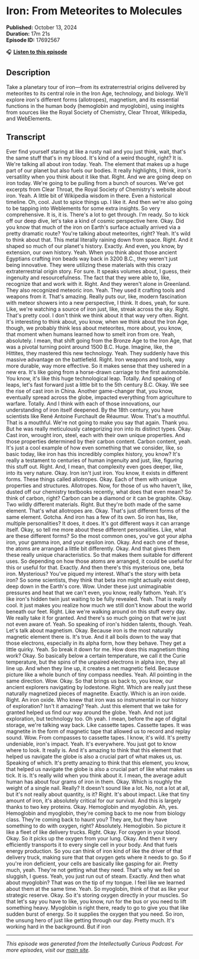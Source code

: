 # Iron: From Meteorites to Molecules

**Published:** October 13, 2024  
**Duration:** 17m 21s  
**Episode ID:** 17692567

🎧 **[Listen to this episode](https://intellectuallycurious.buzzsprout.com/2529712/episodes/17692567-iron-from-meteorites-to-molecules)**

## Description

Take a planetary tour of iron—from its extraterrestrial origins delivered by meteorites to its central role in the Iron Age, technology, and biology. We'll explore iron's different forms (allotropes), magnetism, and its essential functions in the human body (hemoglobin and myoglobin), using insights from sources like the Royal Society of Chemistry, Clear Throat, Wikipedia, and WebElements.

## Transcript

Ever find yourself staring at like a rusty nail and you just think, wait, that's the same stuff that's in my blood. It's kind of a weird thought, right? It is. We're talking all about iron today. Yeah. The element that makes up a huge part of our planet but also fuels our bodies. It really highlights, I think, iron's versatility when you think about it like that. Right. And we are going deep on iron today. We're going to be pulling from a bunch of sources. We've got excerpts from Clear Throat, the Royal Society of Chemistry's website about iron. Yeah. A little bit of Wikipedia wisdom in there. Even a historical timeline. Oh, cool. Just to spice things up. I like it. And then we're also going to be tapping into Weblements for some extra insights. So very comprehensive. It is, it is. There's a lot to get through. I'm ready. So to kick off our deep dive, let's take a kind of cosmic perspective here. Okay. Did you know that much of the iron on Earth's surface actually arrived via a pretty dramatic route? You're talking about meteorites, right? Yeah. It's wild to think about that. This metal literally raining down from space. Right. And it shaped so much of our planet's history. Exactly. And even, you know, by extension, our own history. Yeah. When you think about those ancient Egyptians crafting iron beads way back in 3200 B.C., they weren't just being innovative. They were utilizing these materials with this crazy extraterrestrial origin story. For sure. It speaks volumes about, I guess, their ingenuity and resourcefulness. The fact that they were able to, like, recognize that and work with it. Right. And they weren't alone in Greenland. They also recognized meteoric iron. Yeah. They used it crafting tools and weapons from it. That's amazing. Really puts our, like, modern fascination with meteor showers into a new perspective, I think. It does, yeah, for sure. Like, we're watching a source of iron just, like, streak across the sky. Right. That's pretty cool. I don't think we think about it that way very often. Right. It's interesting to think about, you know, when we think about the Iron Age, though, we probably think less about meteorites, more about, you know, that moment when humans learned how to smelt iron from ore. Yeah, absolutely. I mean, that shift going from the Bronze Age to the Iron Age, that was a pivotal turning point around 1500 B.C. Huge. Imagine, like, the Hittites, they mastered this new technology. Yeah. They suddenly have this massive advantage on the battlefield. Right. Iron weapons and tools, way more durable, way more effective. So it makes sense that they ushered in a new era. It's like going from a horse-drawn carriage to the first automobile. You know, it's like this huge technological leap. Totally. And speaking of leaps, let's fast forward just a little bit to the 5th century B.C. Okay. We see the rise of cast iron in China. Another game-changer that, you know, eventually spread across the globe, impacted everything from agriculture to warfare. Totally. And I think with each of those innovations, our understanding of iron itself deepened. By the 18th century, you have scientists like René Antoine Furchault de Réaumur. Wow. That's a mouthful. That is a mouthful. We're not going to make you say that again. Thank you. But he was really meticulously categorizing iron into its distinct types. Okay. Cast iron, wrought iron, steel, each with their own unique properties. And those properties determined by their carbon content. Carbon content, yeah. It's just a cool example of how even something that we consider, like, so basic today, like iron has this incredibly complex history, you know? It's really a testament to centuries of human ingenuity and just, like, figuring this stuff out. Right. And, I mean, that complexity even goes deeper, like, into its very nature. Okay. Iron isn't just iron. You know, it exists in different forms. These things called allotropes. Okay. Each of them with unique properties and structures. Allotropes. Now, for those of us who haven't, like, dusted off our chemistry textbooks recently, what does that even mean? So think of carbon, right? Carbon can be a diamond or it can be graphite. Okay. Two wildly different materials. Right. But they're both made of the same element. That's what allotropes are. Okay. That's just different forms of the same element. Gotcha. And iron has a few of its own. So iron has, like, multiple personalities? It does, it does. It's got different ways it can arrange itself. Okay, so tell me more about these different personalities. Like, what are these different forms? So the most common ones, you've got your alpha iron, your gamma iron, and your epsilon iron. Okay. And each one of these, the atoms are arranged a little bit differently. Okay. And that gives them these really unique characteristics. So that makes them suitable for different uses. So depending on how those atoms are arranged, it could be useful for this or useful for that. Exactly. And then there's this mysterious one, beta iron. Mysterious? You've piqued my interest. What's the story with beta iron? So some scientists, they think that beta iron might actually exist deep, deep down in the Earth's core. Wow. Under these just unimaginable pressures and heat that we can't even, you know, really fathom. Yeah. It's like iron's hidden twin just waiting to be fully revealed. Yeah. That is really cool. It just makes you realize how much we still don't know about the world beneath our feet. Right. Like we're walking around on this stuff every day. We really take it for granted. And there's so much going on that we're just not even aware of. Yeah. So speaking of iron's hidden talents, though. Yeah. Let's talk about magnetism. Okay. Because iron is the most naturally magnetic element there is. It's true. And it all boils down to the way that those electrons, especially in its alpha form, how they behave. They get a little quirky. Yeah. So break it down for me. How does this magnetism thing work? Okay. So basically below a certain temperature, we call it the Curie temperature, but the spins of the unpaired electrons in alpha iron, they all line up. And when they line up, it creates a net magnetic field. Because picture like a whole bunch of tiny compass needles. Yeah. All pointing in the same direction. Wow. Okay. So that brings us back to, you know, our ancient explorers navigating by lodestone. Right. Which are really just these naturally magnetized pieces of magnetite. Exactly. Which is an iron oxide. Right. An iron oxide. Who knew that iron was so instrumental in our history of exploration? Isn't it amazing? Yeah. Just this element that we take for granted helped us find our way around the globe. Yeah. And not just exploration, but technology too. Oh yeah. I mean, before the age of digital storage, we're talking way back. Like cassette tapes. Cassette tapes. It was magnetite in the form of magnetic tape that allowed us to record and replay sound. Wow. From compasses to cassette tapes. I know, it's wild. It's pretty undeniable, iron's impact. Yeah. It's everywhere. You just got to know where to look. It really is. And it's amazing to think that this element that helped us navigate the globe is also a crucial part of what makes us, us. Speaking of which. It's pretty amazing to think that this element, you know, that helped us navigate the globe is also a crucial part of like what makes us tick. It is. It's really wild when you think about it. I mean, the average adult human has about four grams of iron in them. Okay. Which is roughly the weight of a single nail. Really? It doesn't sound like a lot. No, not a lot at all, but it's not really about quantity, is it? Right. It's about impact. Like that tiny amount of iron, it's absolutely critical for our survival. And this is largely thanks to two key proteins. Okay. Hemoglobin and myoglobin. Ah, yes. Hemoglobin and myoglobin, they're coming back to me now from biology class. They're coming back to haunt you? They are, but they have something to do with oxygen, right? Absolutely. Hemoglobin. So picture it like a fleet of like delivery trucks. Right. Okay. For oxygen in your blood. Okay. So it picks up the oxygen from your lung. Okay. And then it very efficiently transports it to every single cell in your body. And that fuels energy production. So you can think of iron kind of like the driver of that delivery truck, making sure that that oxygen gets where it needs to go. So if you're iron deficient, your cells are basically like gasping for air. Pretty much, yeah. They're not getting what they need. That's why we feel so sluggish, I guess. Yeah, you just run out of steam. Exactly. And then what about myoglobin? That was on the tip of my tongue. I feel like we learned about them at the same time. Yeah. So myoglobin, think of that as like your strategic reserve. Okay. So it's storing oxygen directly in your muscles. So that let's say you have to like, you know, run for the bus or you need to lift something heavy. Myoglobin is right there, ready to go to give you that like sudden burst of energy. So it supplies the oxygen that you need. So iron, the unsung hero of just like getting through our day. Pretty much. It's working hard in the background. But if iron

---
*This episode was generated from the Intellectually Curious Podcast. For more episodes, visit our [main site](https://intellectuallycurious.buzzsprout.com).*
